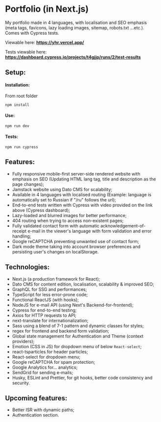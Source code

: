# Portfolio (in Next.js)

My portfolio made in 4 languages, with localisation and SEO emphasis (meta tags, favicons, lazy loading images, sitemap, robots.txt ...etc.). Comes with Cypress tests.

Viewable here: **https://yhr.vercel.app/**

Tests viewable here: **https://dashboard.cypress.io/projects/t4gjjp/runs/2/test-results**

## Setup:

#### Installation:

From root folder

```
npm install
```

#### Use:

```
npm run dev
```

#### Tests:

```
npm run cypress
```

## Features:

- Fully responsive mobile-first server-side rendered website with emphasis on SEO (Updating HTML lang tag, title and description as the page changes);
- Jamstack website using Dato CMS for scalability;
- Available in 4 languages with localised routing (Example: language is automatically set to Russian if "/ru" follows the url);
- End-to-end tests written with Cypress with video provided on the link above (Cypress dashboard);
- Lazy-loaded and blurred images for better performance;
- 404 routing when trying to access non-existent pages;
- Fully validated contact form with automatic acknowledgement-of-receipt e-mail in the viewer's language with form validation and error handling;
- Google reCAPTCHA preventing unwanted use of contact form;
- Dark mode theme taking into account browser preferences and persisting user's changes on localStorage.

## Technologies:

- Next.js (a production framework for React);
- Dato CMS for content edition, localisation, scalability & improved SEO;
- GraphQL for SSG and performances;
- TypeScript for less error-prone code;
- Functional ReactJS (with hooks);
- NodeJS for e-mail API (using Next's Backend-for-frontend);
- Cypress for end-to-end testing;
- Axios for HTTP requests to API;
- next-translate for internationalization;
- Sass using a blend of 7-1 pattern and dynamic classes for styles;
- regex for frontend and backend form validation;
- Global state management for Authentication and Theme (context providers);
- Emotion (CSS in JS) for dropdown menu of below `React-select`;
- react-tsparticles for header particles;
- React-select for dropdown menu;
- Google reCAPTCHA for spam protection;
- Google Analytics for... analytics;
- SendGrid for sending e-mails;
- Husky, ESLint and Prettier, for git hooks, better code consistency and security.

## Upcoming features:

- Better ISR with dynamic paths;
- Authentication section.
